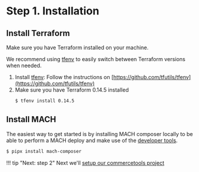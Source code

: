 # Step 1. Installation

## Install Terraform

Make sure you have Terraform installed on your machine.

We recommend using [tfenv](https://github.com/tfutils/tfenv) to easily switch between Terraform versions when needed.

1. Install [tfenv](https://github.com/tfutils/tfenv): Follow the instructions on [https://github.com/tfutils/tfenv](https://github.com/tfutils/tfenv)
2. Make sure you have Terraform 0.14.5 installed
   ```bash
   $ tfenv install 0.14.5
   ```

## Install MACH
The easiest way to get started is by installing MACH composer locally to be able to perform a MACH deploy and make use of the [developer tools](../topics/development/workflow.md).

```bash
$ pipx install mach-composer
```

!!! tip "Next: step 2"
    Next we'll [setup our commercetools project](./step-2-setup-ct.md)